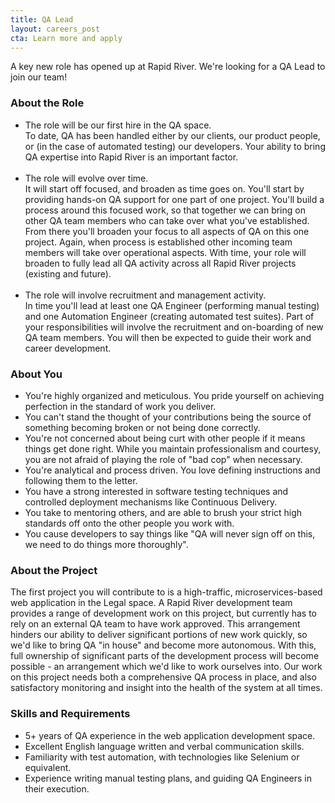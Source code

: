 ```yaml
---
title: QA Lead
layout: careers_post
cta: Learn more and apply
---
```


A key new role has opened up at Rapid River. We're looking for a QA Lead to join our team!

### About the Role

*   The role will be our first hire in the QA space.  
To date, QA has been handled either by our clients, our product people, or (in the case of automated testing) our developers. Your ability to bring QA expertise into Rapid River is an important factor.<br><br>
* The role will evolve over time.  
It will start off focused, and broaden as time goes on. You'll start by providing hands-on QA support for one part of one project. You'll build a process around this focused work, so that together we can bring on other QA team members who can take over what you've established. From there you'll broaden your focus to all aspects of QA on this one project. Again, when process is established other incoming team members will take over operational aspects. With time, your role will broaden to fully lead all QA activity across all Rapid River projects (existing and future).<br><br>
* The role will involve recruitment and management activity.  
In time you'll lead at least one QA Engineer (performing manual testing) and one Automation Engineer (creating automated test suites). Part of your responsibilities will involve the recruitment and on-boarding of new QA team members. You will then be expected to guide their work and career development.

### About You

* You're highly organized and meticulous. You pride yourself on achieving perfection in the standard of work you deliver.
* You can't stand the thought of your contributions being the source of something becoming broken or not being done correctly.
* You're not concerned about being curt with other people if it means things get done right. While you maintain professionalism and courtesy, you are not afraid of playing the role of "bad cop" when necessary.
* You're analytical and process driven. You love defining instructions and following them to the letter.
* You have a strong interested in software testing techniques and controlled deployment mechanisms like Continuous Delivery.
* You take to mentoring others, and are able to brush your strict high standards off onto the other people you work with.
* You cause developers to say things like "QA will never sign off on this, we need to do things more thoroughly".

### About the Project

The first project you will contribute to is a high-traffic, microservices-based web application in the Legal space. A Rapid River development team provides a range of development work on this project, but currently has to rely on an external QA team to have work approved. This arrangement hinders our ability to deliver significant portions of new work quickly, so we'd like to bring QA "in house" and become more autonomous. With this, full ownership of significant parts of the development process will become possible - an arrangement which we'd like to work ourselves into. Our work on this project needs both a comprehensive QA process in place, and also satisfactory monitoring and insight into the health of the system at all times.

### Skills and Requirements

* 5+ years of QA experience in the web application development space.
* Excellent English language written and verbal communication skills.
* Familiarity with test automation, with technologies like Selenium or equivalent.
* Experience writing manual testing plans, and guiding QA Engineers in their execution.
